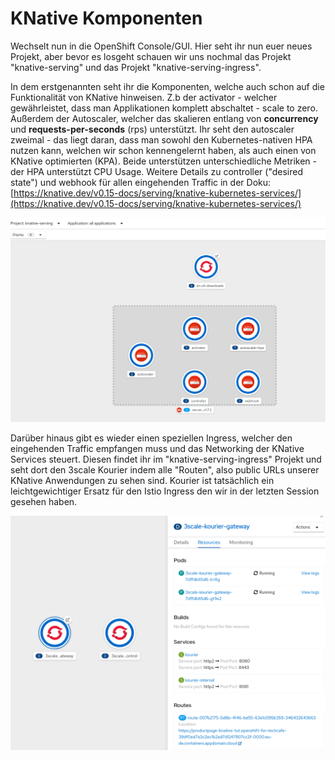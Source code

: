 # KNative Komponenten

Wechselt nun in die OpenShift Console/GUI. Hier seht ihr nun euer neues Projekt, aber bevor es losgeht schauen wir uns nochmal das Projekt "knative-serving" und das Projekt "knative-serving-ingress".

In dem erstgenannten seht ihr die Komponenten, welche auch schon auf die Funktionalität von KNative hinweisen. Z.b der activator - welcher gewährleistet, dass man Applikationen komplett abschaltet - scale to zero. Außerdem der Autoscaler, welcher das skalieren entlang von **concurrency** und **requests-per-seconds** \(rps\) unterstützt. Ihr seht den autoscaler zweimal - das liegt daran, dass man sowohl den Kubernetes-nativen HPA nutzen kann, welchen wir schon kennengelernt haben, als auch einen von KNative optimierten \(KPA\). Beide unterstützen unterschiedliche Metriken - der HPA unterstützt CPU Usage. Weitere Details zu controller \("desired state"\) und webhook für allen eingehenden Traffic in der Doku: [https://knative.dev/v0.15-docs/serving/knative-kubernetes-services/](https://knative.dev/v0.15-docs/serving/knative-kubernetes-services/)

![](../../../.gitbook/assets/image%20%28139%29.png)

Darüber hinaus gibt es wieder einen speziellen Ingress, welcher den eingehenden Traffic empfangen muss und das Networking der KNative Services steuert. Diesen findet ihr im "knative-serving-ingress" Projekt und seht dort den 3scale Kourier indem alle "Routen", also public URLs unserer KNative Anwendungen zu sehen sind. Kourier ist tatsächlich ein leichtgewichtiger Ersatz für den Istio Ingress den wir in der letzten Session gesehen haben.

![](../../../.gitbook/assets/image%20%28133%29.png)

